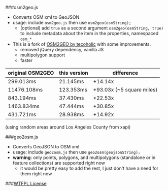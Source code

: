 ###osm2geo.js
- Converts OSM xml to GeoJSON
- usage: include `osm2geo.js` then use `osm2geo(osmString);`
    - (optional) add `true` as a second argument `osm2geo(osmString, true)` to include metadata about the item in the properties, namespaced `osm_*`
- This is a fork of [OSM2GEO by tecoholic](https://gist.github.com/tecoholic/1396990) with some improvements.
    - removed jQuery dependency, vanilla JS
    - multipolygon support
    - faster

original OSM2GEO | this version | difference
--- | --- | ---
299.013ms   | 21.145ms  | +14.14x 
11476.108ms | 123.353ms | +93.03x (~5 square miles)
843.194ms   | 37.430ms  | +22.53x
1463.834ms  | 47.444ms  | +30.85x
431.721ms   | 28.938ms  | +14.92x
(using random areas around Los Angeles County from xapi)

###geo2osm.js
- Converts GeoJSON to OSM xml
- usage: include `geo2osm.js` then use `geo2osm(geojsonString);`
- __warning__: only points, polygons, and multipolygons (standalone or in feature collections) are supported right now
    - it would be pretty easy to add the rest, I just don't have a need for them right now


###[WTFPL License](http://en.wikipedia.org/wiki/WTFPL)